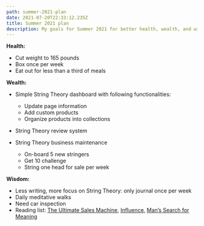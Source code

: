 ```yaml
---
path: summer-2021-plan
date: 2021-07-20T22:33:12.235Z
title: Summer 2021 plan
description: My goals for Summer 2021 for better health, wealth, and wisdom.
---
```

**Health:**

* Cut weight to 165 pounds
* Box once per week
* Eat out for less than a third of meals

**Wealth:**

* Simple String Theory dashboard with following functionalities:

  * Update page information
  * Add custom products
  * Organize products into collections
* String Theory review system
* String Theory business maintenance

  * On-board 5 new stringers
  * Get 10 challenge
  * String one head for sale per week

**Wisdom:**

* Less writing, more focus on String Theory: only journal once per week
* Daily meditative walks
* Need car inspection
* Reading list: [The Ultimate Sales Machine](https://www.amazon.com/Ultimate-Sales-Machine-Turbocharge-Relentless/dp/1591842158), [Influence](https://www.amazon.com/Influence-Psychology-Persuasion-Robert-Cialdini/dp/006124189X), [Man’s Search for Meaning](https://www.amazon.com/Mans-Search-Meaning-Viktor-Frankl/dp/080701429X)